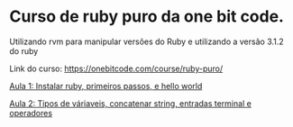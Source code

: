 # Curso de ruby puro da one bit code.

Utilizando rvm para manipular versões do Ruby e utilizando a versão 3.1.2 do ruby

Link do curso: https://onebitcode.com/course/ruby-puro/

[Aula 1: Instalar ruby, primeiros passos, e hello world](https://github.com/KanamyDamiao/curso_ruby_one_bit_code/commit/c37022c1a12428197447222853dffe4cb05d1dd8)

[Aula 2: Tipos de váriaveis, concatenar string, entradas terminal e operadores](https://github.com/KanamyDamiao/curso_ruby_one_bit_code/commit/5c3047cb177f0944f021da7f050c3de02cad440c)
